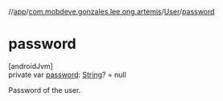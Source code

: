 //[app](../../../index.md)/[com.mobdeve.gonzales.lee.ong.artemis](../index.md)/[User](index.md)/[password](password.md)

# password

[androidJvm]\
private var [password](password.md): [String](https://kotlinlang.org/api/latest/jvm/stdlib/kotlin/-string/index.html)? = null

Password of the user.
